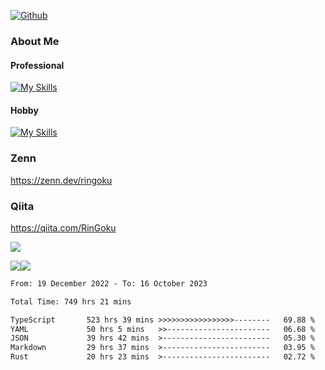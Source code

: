 [![Github](https://img.shields.io/github/followers/skyt-a?label=Follow&style=social)](https://github.com/skyt-a)

### About Me
#### Professional
[![My Skills](https://skillicons.dev/icons?i=react,ts,js,nodejs,java,graphql,firebase,githubactions&theme=light)](https://skillicons.dev)
#### Hobby
[![My Skills](https://skillicons.dev/icons?i=unity,rust,py&theme=light)](https://skillicons.dev)

### Zenn
https://zenn.dev/ringoku
### Qiita
https://qiita.com/RinGoku


![](https://github-profile-summary-cards.vercel.app/api/cards/profile-details?username=skyt-a&theme=default)

![](https://github-profile-summary-cards.vercel.app/api/cards/repos-per-language?username=skyt-a&theme=default)![](https://github-profile-summary-cards.vercel.app/api/cards/stats?username=RinGoku&theme=default)

<!--START_SECTION:waka-->

```txt
From: 19 December 2022 - To: 16 October 2023

Total Time: 749 hrs 21 mins

TypeScript       523 hrs 39 mins >>>>>>>>>>>>>>>>>--------   69.88 %
YAML             50 hrs 5 mins   >>-----------------------   06.68 %
JSON             39 hrs 42 mins  >------------------------   05.30 %
Markdown         29 hrs 37 mins  >------------------------   03.95 %
Rust             20 hrs 23 mins  >------------------------   02.72 %
```

<!--END_SECTION:waka-->
